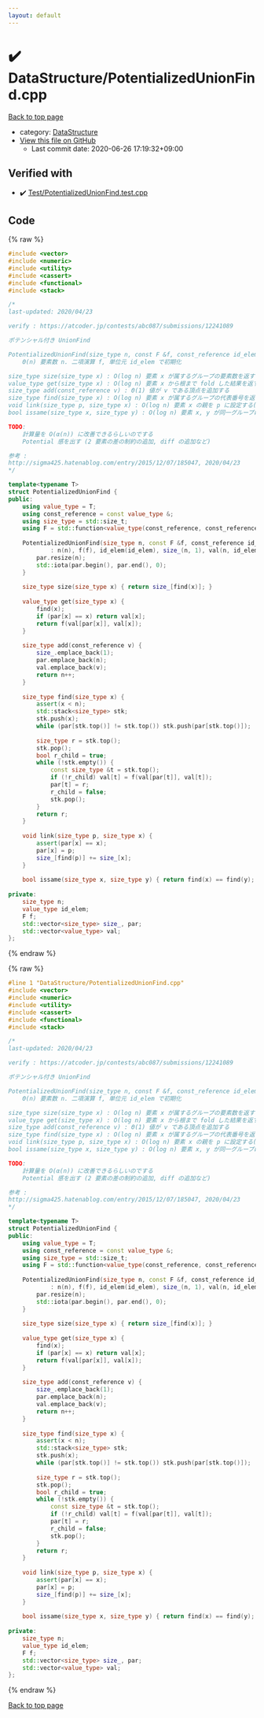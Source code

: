 ```yaml
---
layout: default
---
```


<!-- mathjax config similar to math.stackexchange -->
<script type="text/javascript" async
  src="https://cdnjs.cloudflare.com/ajax/libs/mathjax/2.7.5/MathJax.js?config=TeX-MML-AM_CHTML">
</script>
<script type="text/x-mathjax-config">
  MathJax.Hub.Config({
    TeX: { equationNumbers: { autoNumber: "AMS" }},
    tex2jax: {
      inlineMath: [ ['$','$'] ],
      processEscapes: true
    },
    "HTML-CSS": { matchFontHeight: false },
    displayAlign: "left",
    displayIndent: "2em"
  });
</script>

<script type="text/javascript" src="https://cdnjs.cloudflare.com/ajax/libs/jquery/3.4.1/jquery.min.js"></script>
<script src="https://cdn.jsdelivr.net/npm/jquery-balloon-js@1.1.2/jquery.balloon.min.js" integrity="sha256-ZEYs9VrgAeNuPvs15E39OsyOJaIkXEEt10fzxJ20+2I=" crossorigin="anonymous"></script>
<script type="text/javascript" src="../../assets/js/copy-button.js"></script>
<link rel="stylesheet" href="../../assets/css/copy-button.css" />


# :heavy_check_mark: DataStructure/PotentializedUnionFind.cpp

<a href="../../index.html">Back to top page</a>

* category: <a href="../../index.html#5e248f107086635fddcead5bf28943fc">DataStructure</a>
* <a href="{{ site.github.repository_url }}/blob/master/DataStructure/PotentializedUnionFind.cpp">View this file on GitHub</a>
    - Last commit date: 2020-06-26 17:19:32+09:00




## Verified with

* :heavy_check_mark: <a href="../../verify/Test/PotentializedUnionFind.test.cpp.html">Test/PotentializedUnionFind.test.cpp</a>


## Code

<a id="unbundled"></a>
{% raw %}
```cpp
#include <vector>
#include <numeric>
#include <utility>
#include <cassert>
#include <functional>
#include <stack>

/*
last-updated: 2020/04/23

verify : https://atcoder.jp/contests/abc087/submissions/12241089

ポテンシャル付き UnionFind

PotentializedUnionFind(size_type n, const F &f, const_reference id_elem) :
	Θ(n) 要素数 n. 二項演算 f, 単位元 id_elem で初期化

size_type size(size_type x) : O(log n) 要素 x が属するグループの要素数を返す
value_type get(size_type x) : O(log n) 要素 x から根まで fold した結果を返す
size_type add(const_reference v) : Θ(1) 値が v である頂点を追加する
size_type find(size_type x) : O(log n) 要素 x が属するグループの代表番号を返す
void link(size_type p, size_type x) : O(log n) 要素 x の親を p に設定する(このとき、x の親の付け替えは発生してはいけない)
bool issame(size_type x, size_type y) : O(log n) 要素 x, y が同一グループに属するかを返す

TODO:
	計算量を O(α(n)) に改善できるらしいのでする
	Potential 感を出す (2 要素の差の制約の追加, diff の追加など)

参考 :
http://sigma425.hatenablog.com/entry/2015/12/07/185047, 2020/04/23
*/

template<typename T>
struct PotentializedUnionFind {
public:
	using value_type = T;
	using const_reference = const value_type &;
	using size_type = std::size_t;
	using F = std::function<value_type(const_reference, const_reference)>;
	
	PotentializedUnionFind(size_type n, const F &f, const_reference id_elem)
			: n(n), f(f), id_elem(id_elem), size_(n, 1), val(n, id_elem) {
		par.resize(n);
		std::iota(par.begin(), par.end(), 0);
	}
	
	size_type size(size_type x) { return size_[find(x)]; }
	
	value_type get(size_type x) {
		find(x);
		if (par[x] == x) return val[x];
		return f(val[par[x]], val[x]);
	}
	
	size_type add(const_reference v) {
		size_.emplace_back(1);
		par.emplace_back(n);
		val.emplace_back(v);
		return n++;
	}
	
	size_type find(size_type x) {
		assert(x < n);
		std::stack<size_type> stk;
		stk.push(x);
		while (par[stk.top()] != stk.top()) stk.push(par[stk.top()]);
		
		size_type r = stk.top();
		stk.pop();
		bool r_child = true;
		while (!stk.empty()) {
			const size_type &t = stk.top();
			if (!r_child) val[t] = f(val[par[t]], val[t]);
			par[t] = r;
			r_child = false;
			stk.pop();
		}
		return r;
	}
	
	void link(size_type p, size_type x) {
		assert(par[x] == x);
		par[x] = p;
		size_[find(p)] += size_[x];
	}
	
	bool issame(size_type x, size_type y) { return find(x) == find(y); }
	
private:
	size_type n;
	value_type id_elem;
	F f;
	std::vector<size_type> size_, par;
	std::vector<value_type> val;
};

```
{% endraw %}

<a id="bundled"></a>
{% raw %}
```cpp
#line 1 "DataStructure/PotentializedUnionFind.cpp"
#include <vector>
#include <numeric>
#include <utility>
#include <cassert>
#include <functional>
#include <stack>

/*
last-updated: 2020/04/23

verify : https://atcoder.jp/contests/abc087/submissions/12241089

ポテンシャル付き UnionFind

PotentializedUnionFind(size_type n, const F &f, const_reference id_elem) :
	Θ(n) 要素数 n. 二項演算 f, 単位元 id_elem で初期化

size_type size(size_type x) : O(log n) 要素 x が属するグループの要素数を返す
value_type get(size_type x) : O(log n) 要素 x から根まで fold した結果を返す
size_type add(const_reference v) : Θ(1) 値が v である頂点を追加する
size_type find(size_type x) : O(log n) 要素 x が属するグループの代表番号を返す
void link(size_type p, size_type x) : O(log n) 要素 x の親を p に設定する(このとき、x の親の付け替えは発生してはいけない)
bool issame(size_type x, size_type y) : O(log n) 要素 x, y が同一グループに属するかを返す

TODO:
	計算量を O(α(n)) に改善できるらしいのでする
	Potential 感を出す (2 要素の差の制約の追加, diff の追加など)

参考 :
http://sigma425.hatenablog.com/entry/2015/12/07/185047, 2020/04/23
*/

template<typename T>
struct PotentializedUnionFind {
public:
	using value_type = T;
	using const_reference = const value_type &;
	using size_type = std::size_t;
	using F = std::function<value_type(const_reference, const_reference)>;
	
	PotentializedUnionFind(size_type n, const F &f, const_reference id_elem)
			: n(n), f(f), id_elem(id_elem), size_(n, 1), val(n, id_elem) {
		par.resize(n);
		std::iota(par.begin(), par.end(), 0);
	}
	
	size_type size(size_type x) { return size_[find(x)]; }
	
	value_type get(size_type x) {
		find(x);
		if (par[x] == x) return val[x];
		return f(val[par[x]], val[x]);
	}
	
	size_type add(const_reference v) {
		size_.emplace_back(1);
		par.emplace_back(n);
		val.emplace_back(v);
		return n++;
	}
	
	size_type find(size_type x) {
		assert(x < n);
		std::stack<size_type> stk;
		stk.push(x);
		while (par[stk.top()] != stk.top()) stk.push(par[stk.top()]);
		
		size_type r = stk.top();
		stk.pop();
		bool r_child = true;
		while (!stk.empty()) {
			const size_type &t = stk.top();
			if (!r_child) val[t] = f(val[par[t]], val[t]);
			par[t] = r;
			r_child = false;
			stk.pop();
		}
		return r;
	}
	
	void link(size_type p, size_type x) {
		assert(par[x] == x);
		par[x] = p;
		size_[find(p)] += size_[x];
	}
	
	bool issame(size_type x, size_type y) { return find(x) == find(y); }
	
private:
	size_type n;
	value_type id_elem;
	F f;
	std::vector<size_type> size_, par;
	std::vector<value_type> val;
};

```
{% endraw %}

<a href="../../index.html">Back to top page</a>

